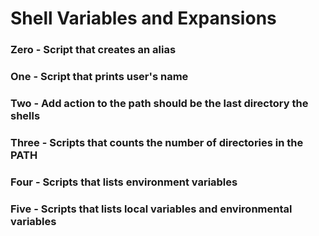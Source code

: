 # Shell Variables and Expansions
### Zero - Script that creates an alias
### One - Script that prints user's name
### Two - Add action to the path should be the last directory the shells
### Three - Scripts that counts the number of directories in the PATH
### Four - Scripts that lists environment variables
### Five - Scripts that lists local variables and environmental variables
